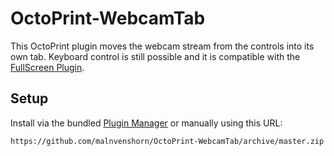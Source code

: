 # OctoPrint-WebcamTab

This OctoPrint plugin moves the webcam stream from the controls into its own tab. Keyboard control is still possible and it is compatible with the [FullScreen Plugin](https://github.com/BillyBlaze/OctoPrint-FullScreen).

## Setup

Install via the bundled [Plugin Manager](https://github.com/foosel/OctoPrint/wiki/Plugin:-Plugin-Manager)
or manually using this URL:

    https://github.com/malnvenshorn/OctoPrint-WebcamTab/archive/master.zip
